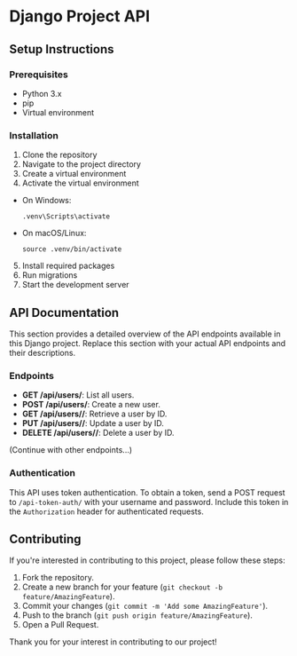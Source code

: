 # Django Project API

## Setup Instructions

### Prerequisites

- Python 3.x
- pip
- Virtual environment

### Installation

1. Clone the repository
2. Navigate to the project directory
3. Create a virtual environment
4. Activate the virtual environment
- On Windows:
  ```
  .venv\Scripts\activate
  ```
- On macOS/Linux:
  ```
  source .venv/bin/activate
  ```
5. Install required packages
6. Run migrations
7. Start the development server


## API Documentation

This section provides a detailed overview of the API endpoints available in this Django project. Replace this section with your actual API endpoints and their descriptions.

### Endpoints

- **GET /api/users/**: List all users.
- **POST /api/users/**: Create a new user.
- **GET /api/users/<id>/**: Retrieve a user by ID.
- **PUT /api/users/<id>/**: Update a user by ID.
- **DELETE /api/users/<id>/**: Delete a user by ID.

(Continue with other endpoints...)

### Authentication

This API uses token authentication. To obtain a token, send a POST request to `/api-token-auth/` with your username and password. Include this token in the `Authorization` header for authenticated requests.

## Contributing

If you're interested in contributing to this project, please follow these steps:

1. Fork the repository.
2. Create a new branch for your feature (`git checkout -b feature/AmazingFeature`).
3. Commit your changes (`git commit -m 'Add some AmazingFeature'`).
4. Push to the branch (`git push origin feature/AmazingFeature`).
5. Open a Pull Request.

Thank you for your interest in contributing to our project!
